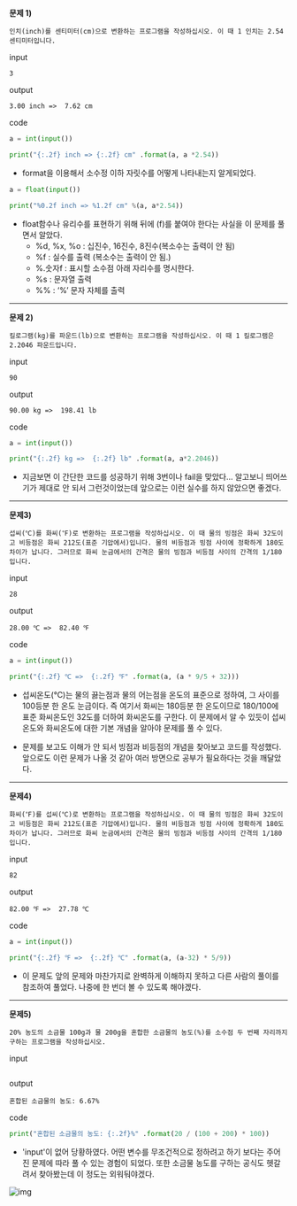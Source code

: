 **문제 1)**

```
인치(inch)를 센티미터(cm)으로 변환하는 프로그램을 작성하십시오. 이 때 1 인치는 2.54 센티미터입니다.
```

input

```
3
```

output

```
3.00 inch =>  7.62 cm  
```

code

```python
a = int(input())

print("{:.2f} inch => {:.2f} cm" .format(a, a *2.54))
```

- format을 이용해서 소수정 이하 자릿수를 어떻게 나타내는지 알게되었다.

```python
a = float(input())

print("%0.2f inch => %1.2f cm" %(a, a*2.54))
```

- float함수나 유리수를 표현하기 위해 뒤에 (f)를 붙여야 한다는 사실을 이 문제를 풀면서 알았다.
  - %d, %x, %o : 십진수, 16진수, 8진수(복소수는 출력이 안 됨)
  - %f : 실수를 출력 (복소수는 출력이 안 됨.)
  - %.숫자f : 표시할 소수점 아래 자리수를 명시한다.
  - %s : 문자열 출력
  - %% : ‘%’ 문자 자체를 출력
  
  

---



**문제 2)**

```
킬로그램(kg)를 파운드(lb)으로 변환하는 프로그램을 작성하십시오. 이 때 1 킬로그램은 2.2046 파운드입니다.
```

input

```
90
```

output

```
90.00 kg =>  198.41 lb  
```

code

```python
a = int(input())

print("{:.2f} kg =>  {:.2f} lb" .format(a, a*2.2046))
```

- 지금보면 이 간단한 코드를 성공하기 위해 3번이나 fail을 맞았다... 알고보니 띄어쓰기가 제대로 안 되서 그런것이었는데 앞으로는 이런 실수를 하지 않았으면 좋겠다.



---



**문제3)**

```
섭씨(℃)를 화씨(℉)로 변환하는 프로그램을 작성하십시오. 이 때 물의 빙점은 화씨 32도이고 비등점은 화씨 212도(표준 기압에서)입니다. 물의 비등점과 빙점 사이에 정확하게 180도 차이가 납니다. 그러므로 화씨 눈금에서의 간격은 물의 빙점과 비등점 사이의 간격의 1/180입니다.
```

input

```
28
```

output

```
28.00 ℃ =>  82.40 ℉
```

code

```python
a = int(input())

print("{:.2f} ℃ =>  {:.2f} ℉" .format(a, (a * 9/5 + 32)))
```

- 섭씨온도(℃)는 물의 끓는점과 물의 어는점을 온도의 표준으로 정하여,
  그 사이를 100등분 한 온도 눈금이다. 즉 여기서 화씨는 180등분 한 온도이므로 180/100에 표준 화씨온도인 32도를 더하여 화씨온도를 구한다.
  이 문제에서 알 수 있듯이 섭씨온도와 화씨온도에 대한 기본 개념을 알아야 문제를 풀 수 있다.



- 문제를 보고도 이해가 안 되서 빙점과 비등점의 개념을 찾아보고 코드를 작성했다. 앞으로도 이런 문제가 나올 것 같아 여러 방면으로 공부가 필요하다는 것을 깨달았다.



---



**문제4)**

```
화씨(℉)를 섭씨(℃)로 변환하는 프로그램을 작성하십시오. 이 때 물의 빙점은 화씨 32도이고 비등점은 화씨 212도(표준 기압에서)입니다. 물의 비등점과 빙점 사이에 정확하게 180도 차이가 납니다. 그러므로 화씨 눈금에서의 간격은 물의 빙점과 비등점 사이의 간격의 1/180입니다.
```

input

```
82
```

output

```
82.00 ℉ =>  27.78 ℃
```

code

```python
a = int(input())

print("{:.2f} ℉ =>  {:.2f} ℃" .format(a, (a-32) * 5/9))
```

- 이 문제도 앞의 문제와 마찬가지로 완벽하게 이해하지 못하고 다른 사람의 풀이를 참조하여 풀었다. 나중에 한 번더 볼 수 있도록 해야겠다.



---



**문제5)**

```
20% 농도의 소금물 100g과 물 200g을 혼합한 소금물의 농도(%)를 소수점 두 번째 자리까지 구하는 프로그램을 작성하십시오.
```

input

```

```

output

```
혼합된 소금물의 농도: 6.67%
```

code

```python
print("혼합된 소금물의 농도: {:.2f}%" .format(20 / (100 + 200) * 100))
```

- 'input'이 없어 당황하였다. 어떤 변수를 무조건적으로 정하려고 하기 보다는 주어진 문제에 따라 풀 수 있는 경험이 되었다. 또한 소금물 농도를 구하는 공식도 헷갈려서 찾아봤는데 이 정도는 외워둬야겠다.

![img](https://blogfiles.pstatic.net/MjAyMTEyMjlfNzEg/MDAxNjQwNzQyMDc1MjM3.igHMfD0z6Y0b0QW-l093WsVEZme6N-LaPuSoi7FGMYYg.UigKZdizLaRbUgxTccoMVe9kNvEvg8t-Hx8zKVZv5lcg.PNG.0sik0sikno/image.png)

